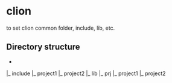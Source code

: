 # clion
to set clion common folder, include, lib, etc.

## Directory structure
-
 |_ include
      |_ project1
      |_ project2
 |_ lib
 |_ prj
      |_ project1
      |_ project2
